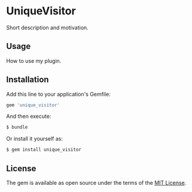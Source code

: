 # UniqueVisitor
Short description and motivation.

## Usage
How to use my plugin.

## Installation
Add this line to your application's Gemfile:

```ruby
gem 'unique_visitor'
```

And then execute:
```bash
$ bundle
```

Or install it yourself as:
```bash
$ gem install unique_visitor
```

## License
The gem is available as open source under the terms of the [MIT License](http://opensource.org/licenses/MIT).
